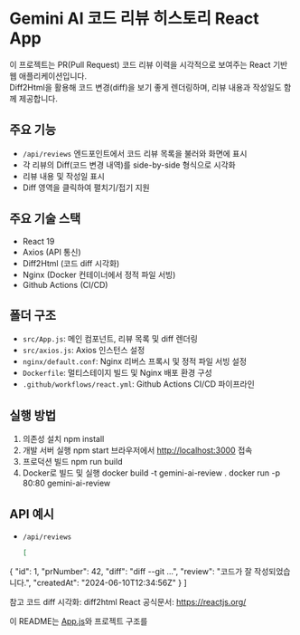 # Gemini AI 코드 리뷰 히스토리 React App

이 프로젝트는 PR(Pull Request) 코드 리뷰 이력을 시각적으로 보여주는 React 기반 웹 애플리케이션입니다.  
Diff2Html을 활용해 코드 변경(diff)을 보기 좋게 렌더링하며, 리뷰 내용과 작성일도 함께 제공합니다.

## 주요 기능

- `/api/reviews` 엔드포인트에서 코드 리뷰 목록을 불러와 화면에 표시
- 각 리뷰의 Diff(코드 변경 내역)를 side-by-side 형식으로 시각화
- 리뷰 내용 및 작성일 표시
- Diff 영역을 클릭하여 펼치기/접기 지원

## 주요 기술 스택

- React 19
- Axios (API 통신)
- Diff2Html (코드 diff 시각화)
- Nginx (Docker 컨테이너에서 정적 파일 서빙)
- Github Actions (CI/CD)

## 폴더 구조

- `src/App.js`: 메인 컴포넌트, 리뷰 목록 및 diff 렌더링
- `src/axios.js`: Axios 인스턴스 설정
- `nginx/default.conf`: Nginx 리버스 프록시 및 정적 파일 서빙 설정
- `Dockerfile`: 멀티스테이지 빌드 및 Nginx 배포 환경 구성
- `.github/workflows/react.yml`: Github Actions CI/CD 파이프라인

## 실행 방법

1. 의존성 설치
   npm install
2. 개발 서버 실행
   npm start
   브라우저에서 [http://localhost:3000](http://localhost:3000) 접속
3. 프로덕션 빌드
   npm run build
4. Docker로 빌드 및 실행
   docker build -t gemini-ai-review . docker run -p 80:80 gemini-ai-review
## API 예시

- `/api/reviews`  
  ```json
  [
 {
   "id": 1,
   "prNumber": 42,
   "diff": "diff --git ...",
   "review": "코드가 잘 작성되었습니다.",
   "createdAt": "2024-06-10T12:34:56Z"
 }
  ]

참고
코드 diff 시각화: diff2html
React 공식문서: https://reactjs.org/

이 README는 [App.js](http://_vscodecontentref_/1)와 프로젝트 구조를
